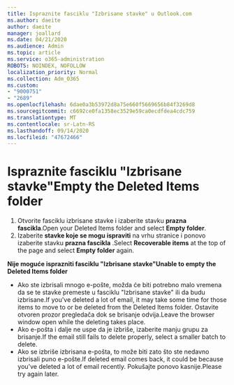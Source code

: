 ```yaml
---
title: Ispraznite fasciklu "Izbrisane stavke" u Outlook.com
ms.author: daeite
author: daeite
manager: joallard
ms.date: 04/21/2020
ms.audience: Admin
ms.topic: article
ms.service: o365-administration
ROBOTS: NOINDEX, NOFOLLOW
localization_priority: Normal
ms.collection: Adm_O365
ms.custom:
- "9000751"
- "2689"
ms.openlocfilehash: 6dae0a3b53972d8a75e660f5669656b84f3269d8
ms.sourcegitcommit: c6692ce0fa1358ec3529e59ca0ecdfdea4cdc759
ms.translationtype: MT
ms.contentlocale: sr-Latn-RS
ms.lasthandoff: 09/14/2020
ms.locfileid: "47672466"
---
```

# <a name="empty-the-deleted-items-folder"></a><span data-ttu-id="3ed27-102">Ispraznite fasciklu "Izbrisane stavke"</span><span class="sxs-lookup"><span data-stu-id="3ed27-102">Empty the Deleted Items folder</span></span>

1. <span data-ttu-id="3ed27-103">Otvorite fasciklu izbrisane stavke i izaberite stavku **prazna fascikla**.</span><span class="sxs-lookup"><span data-stu-id="3ed27-103">Open your Deleted Items folder and select **Empty folder**.</span></span>
2. <span data-ttu-id="3ed27-104">Izaberite **stavke koje se mogu ispraviti** na vrhu stranice i ponovo izaberite stavku **prazna fascikla** .</span><span class="sxs-lookup"><span data-stu-id="3ed27-104">Select **Recoverable items** at the top of the page and select **Empty folder** again.</span></span>

<span data-ttu-id="3ed27-105">**Nije moguće isprazniti fasciklu "Izbrisane stavke"**</span><span class="sxs-lookup"><span data-stu-id="3ed27-105">**Unable to empty the Deleted Items folder**</span></span>

- <span data-ttu-id="3ed27-106">Ako ste izbrisali mnogo e-pošte, možda će biti potrebno malo vremena da se te stavke premeste u fasciklu "Izbrisane stavke" ili da budu izbrisane.</span><span class="sxs-lookup"><span data-stu-id="3ed27-106">If you've deleted a lot of email, it may take some time for those items to move to or be deleted from the Deleted Items folder.</span></span> <span data-ttu-id="3ed27-107">Ostavite otvoren prozor pregledača dok se brisanje odvija.</span><span class="sxs-lookup"><span data-stu-id="3ed27-107">Leave the browser window open while the deleting takes place.</span></span>
- <span data-ttu-id="3ed27-108">Ako e-pošta i dalje ne uspe da je izbriše, izaberite manju grupu za brisanje.</span><span class="sxs-lookup"><span data-stu-id="3ed27-108">If the email still fails to delete properly, select a smaller batch to delete.</span></span>
- <span data-ttu-id="3ed27-109">Ako se izbriše izbrisana e-pošta, to može biti zato što ste nedavno izbrisali puno e-pošte.</span><span class="sxs-lookup"><span data-stu-id="3ed27-109">If deleted email comes back, it could be because you've deleted a lot of email recently.</span></span> <span data-ttu-id="3ed27-110">Pokušajte ponovo kasnije.</span><span class="sxs-lookup"><span data-stu-id="3ed27-110">Please try again later.</span></span>